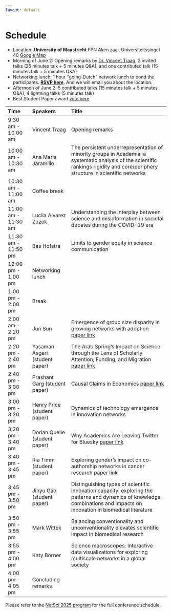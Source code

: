 ```yaml
---
layout: default
---
```


# Schedule
- Location: **University of Maastricht** FPN Aken zaal, Universiteitssingel 40 [Google Map](https://maps.app.goo.gl/BJ6aLFSEL2VH51Lk9)
- Morning of June 2: Opening remarks by [Dr. Vincent Traag](https://www.traag.net/), 2 invited talks (25 minutes talk + 5 minutes Q&A), and one contributed talk (15 minutes talk + 5 minutes Q&A)
- Networking lunch: 1 hour "going-Dutch" network lunch to bond the participants. [**RSVP here**](https://forms.gle/Ci42DLnpA67QTXcJA). And we will email you about the location. 
- Afternoon of June 2: 5 contributed talks (15 minutes talk + 5 minutes Q&A), 4 lightning talks (5 minutes talk)
- Best Student Paper award [vote here](https://tinyurl.com/netscisci2025)

| Time      | Speakers | Title |
|:----------- |:----------- |:----------- |
| 9:30 am - 10:00 am   | Vincent Traag |Opening remarks|
| 10:00 am - 10:30 am  | Ana Maria Jaramillo |The persistent underrepresentation of minority groups in Academia: a systematic analysis of the scientific rankings rigidity and core/periphery structure in scientific networks|
| 10:30 am - 11:00 am  | Coffee break ||
| 11:00 am - 11:30 am  | Lucila Alvarez Zuzek |Understanding the interplay between science and misinformation in societal debates during the COVID-19 era|
| 11:30 am - 11:50 pm  |Bas Hofstra |Limits to gender equity in science communication|
| 12:00 pm - 1:00 pm   | Networking lunch ||
| 1:00 pm - 2:00 pm   | Break ||
| 2:00 am - 2:20 pm  | Jun Sun |Emergence of group size disparity in growing networks with adoption [paper link](https://doi.org/10.1038/s42005-024-01799-z)|
| 2:20 pm - 2:40 pm   | Yasaman Asgari (student paper) |The Arab Spring’s Impact on Science through the Lens of Scholarly Attention, Funding, and Migration [paper link](https://arxiv.org/pdf/2503.13238)|
| 2:40 pm - 3:00 pm   | Prashant Garg (student paper) |Causal Claims in Economics [paper link](https://arxiv.org/abs/2501.06873)|
| 3:00 pm - 3:20 pm   | Henry Price (student paper) |Dynamics of technology emergence in innovation networks|
| 3:20 pm - 3:40 pm   | Dorian Quelle (student paper) |Why Academics Are Leaving Twitter for Bluesky [paper link](https://arxiv.org/pdf/2505.24801)|
| 3:40 pm - 3:45 pm   | Ria Timm (student paper) |Exploring gender’s impact on co-authorship networks in cancer research [paper link](https://github.com/netscisci/netscisci.github.io/blob/main/assets/papers/NetSciSci2025_paper_8.pdf)|
| 3:45 pm - 3:50 pm   | Jinyu Gao (student paper) |Distinguishing types of scientific innovation capacity: exploring the patterns and dynamics of knowledge combinations and impacts on innovation in biomedical literature| 
| 3:50 pm - 3:55 pm   | Mark Wittek |Balancing conventionality and unconventionality elevates scientific impact in biomedical research| 
| 3:55 pm - 4:00 pm   | Katy Börner |Science macroscopes: Interactive data visualizations for exploring multiscale networks in a global society| 
| 4:00 pm - 4:05 pm   | Concluding remarks ||

Please refer to the [NetSci 2025 program](https://netsci2025.github.io/) for the full conference schedule. 

